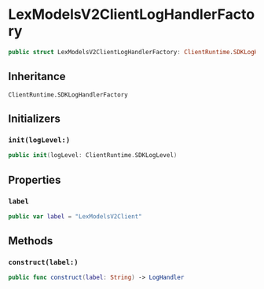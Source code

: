 # LexModelsV2ClientLogHandlerFactory

``` swift
public struct LexModelsV2ClientLogHandlerFactory: ClientRuntime.SDKLogHandlerFactory 
```

## Inheritance

`ClientRuntime.SDKLogHandlerFactory`

## Initializers

### `init(logLevel:)`

``` swift
public init(logLevel: ClientRuntime.SDKLogLevel) 
```

## Properties

### `label`

``` swift
public var label = "LexModelsV2Client"
```

## Methods

### `construct(label:)`

``` swift
public func construct(label: String) -> LogHandler 
```

